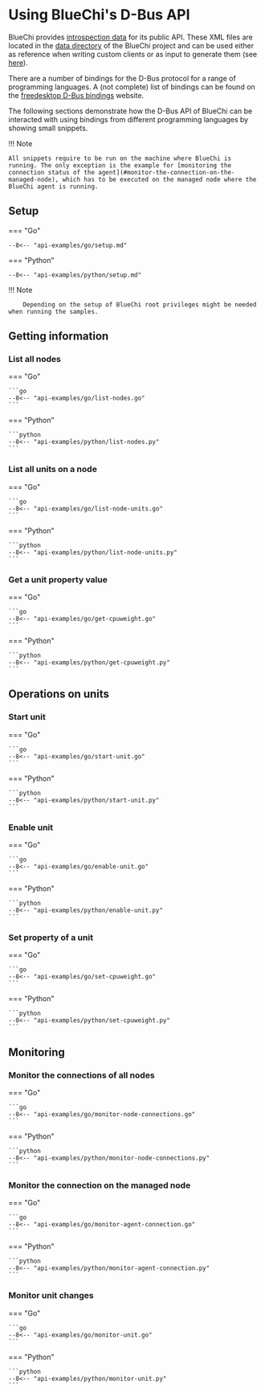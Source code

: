 <!-- markdownlint-disable-file MD013 -->
# Using BlueChi's D-Bus API

BlueChi provides [introspection data](https://dbus.freedesktop.org/doc/dbus-specification.html#introspection-format) for its public API. These XML files are located in the [data directory](https://github.com/containers/bluechi/tree/main/data) of the BlueChi project and can be used either as reference when writing custom clients or as input to generate them (see [here](./client_generation.md)).

There are a number of bindings for the D-Bus protocol for a range of programming languages. A (not complete) list of bindings can be found on the [freedesktop D-Bus bindings](https://www.freedesktop.org/wiki/Software/DBusBindings/) website.

The following sections demonstrate how the D-Bus API of BlueChi can be interacted with using bindings from different programming languages by showing small snippets.

!!! Note

    All snippets require to be run on the machine where BlueChi is running. The only exception is the example for [monitoring the connection status of the agent](#monitor-the-connection-on-the-managed-node), which has to be executed on the managed node where the BlueChi agent is running.

## Setup

=== "Go"

    --8<-- "api-examples/go/setup.md"

=== "Python"

    --8<-- "api-examples/python/setup.md"

!!! Note

        Depending on the setup of BlueChi root privileges might be needed when running the samples.

## Getting information

### List all nodes

=== "Go"

    ```go
    --8<-- "api-examples/go/list-nodes.go"
    ```

=== "Python"

    ```python
    --8<-- "api-examples/python/list-nodes.py"
    ```

### List all units on a node

=== "Go"

    ```go
    --8<-- "api-examples/go/list-node-units.go"
    ```

=== "Python"

    ```python
    --8<-- "api-examples/python/list-node-units.py"
    ```

### Get a unit property value

=== "Go"

    ```go
    --8<-- "api-examples/go/get-cpuweight.go"
    ```

=== "Python"

    ```python
    --8<-- "api-examples/python/get-cpuweight.py"
    ```

## Operations on units

### Start unit

=== "Go"

    ```go
    --8<-- "api-examples/go/start-unit.go"
    ```

=== "Python"

    ```python
    --8<-- "api-examples/python/start-unit.py"
    ```

### Enable unit

=== "Go"

    ```go
    --8<-- "api-examples/go/enable-unit.go"
    ```

=== "Python"

    ```python
    --8<-- "api-examples/python/enable-unit.py"
    ```

### Set property of a unit

=== "Go"

    ```go
    --8<-- "api-examples/go/set-cpuweight.go"
    ```

=== "Python"

    ```python
    --8<-- "api-examples/python/set-cpuweight.py"
    ```

## Monitoring

### Monitor the connections of all nodes

=== "Go"

    ```go
    --8<-- "api-examples/go/monitor-node-connections.go"
    ```

=== "Python"

    ```python
    --8<-- "api-examples/python/monitor-node-connections.py"
    ```

### Monitor the connection on the managed node

=== "Go"

    ```go
    --8<-- "api-examples/go/monitor-agent-connection.go"
    ```

=== "Python"

    ```python
    --8<-- "api-examples/python/monitor-agent-connection.py"
    ```

### Monitor unit changes

=== "Go"

    ```go
    --8<-- "api-examples/go/monitor-unit.go"
    ```

=== "Python"

    ```python
    --8<-- "api-examples/python/monitor-unit.py"
    ```
